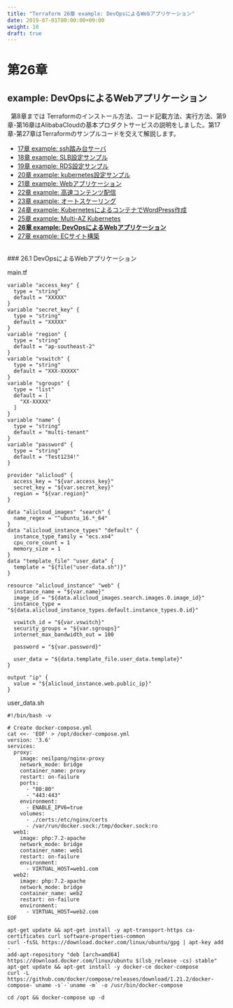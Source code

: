 ```yaml
---
title: "Terraform 26章 example: DevOpsによるWebアプリケーション"
date: 2019-07-01T00:00:00+09:00
weight: 10
draft: true
---
```

# 第26章
## example: DevOpsによるWebアプリケーション

&nbsp; 第8章までは Terraformのインストール方法、コード記載方法、実行方法、第9章-第16章はAlibabaCloudの基本プロダクトサービスの説明をしました。第17章-第27章はTerraformのサンプルコードを交えて解説します。

* [17章 example: ssh踏み台サーバ](docs/17/Bastion-Server.md)
* [18章 example: SLB設定サンプル](docs/18/SLB-Setting-Sample.md)
* [19章 example: RDS設定サンプル](docs/19/RDS-Setting-Sample.md)
* [20章 example: kubernetes設定サンプル](docs/20/Kubernetes-Setting-Sample.md)
* [21章 example: Webアプリケーション](docs/21/Web-Application.md)
* [22章 example: 高速コンテンツ配信](docs/22/Accelerated-Content-Delivery.md)
* [23章 example: オートスケーリング](docs/23/Auto-Scaling.md)
* [24章 example: KubernetesによるコンテナでWordPress作成](docs/24/Web-Application-on-Kubernetes.md)
* [25章 example: Multi-AZ Kubernetes](docs/25/Multi-AZ_kubernetes.md)
* **[26章 example: DevOpsによるWebアプリケーション](ddocs/26/DevOps-Web-Application.md)**
* [27章 example: ECサイト構築](docs/27/EC-Site-Sample.md)


<br>
### 26.1 DevOpsによるWebアプリケーション
&nbsp; 

main.tf
```
variable "access_key" {
  type = "string"
  default = "XXXXX"
}
variable "secret_key" {
  type = "string"
  default = "XXXXX"
}
variable "region" {
  type = "string"
  default = "ap-southeast-2"
}
variable "vswitch" {
  type = "string"
  default = "XXX-XXXXX"
}
variable "sgroups" {
  type = "list"
  default = [
    "XX-XXXXX"
  ]
}
variable "name" {
  type = "string"
  default = "multi-tenant"
}
variable "password" {
  type = "string"
  default = "Test1234!"
}

provider "alicloud" {
  access_key = "${var.access_key}"
  secret_key = "${var.secret_key}"
  region = "${var.region}"
}

data "alicloud_images" "search" {
  name_regex = "^ubuntu_16.*_64"
}
data "alicloud_instance_types" "default" {
  instance_type_family = "ecs.xn4"
  cpu_core_count = 1
  memory_size = 1
}
data "template_file" "user_data" {
  template = "${file("user-data.sh")}"
}

resource "alicloud_instance" "web" {
  instance_name = "${var.name}"
  image_id = "${data.alicloud_images.search.images.0.image_id}"
  instance_type = "${data.alicloud_instance_types.default.instance_types.0.id}"

  vswitch_id = "${var.vswitch}"
  security_groups = "${var.sgroups}"
  internet_max_bandwidth_out = 100

  password = "${var.password}"

  user_data = "${data.template_file.user_data.template}"
}

output "ip" {
  value = "${alicloud_instance.web.public_ip}"
}
```

user_data.sh
```
#!/bin/bash -v

# Create docker-compose.yml
cat <<- 'EOF' > /opt/docker-compose.yml
version: '3.6'
services:
  proxy:
    image: neilpang/nginx-proxy
    network_mode: bridge
    container_name: proxy
    restart: on-failure
    ports:
      - "80:80"
      - "443:443"
    environment:
      - ENABLE_IPV6=true
    volumes:
      - ./certs:/etc/nginx/certs
      - /var/run/docker.sock:/tmp/docker.sock:ro
  web1:
    image: php:7.2-apache
    network_mode: bridge
    container_name: web1
    restart: on-failure
    environment:
      - VIRTUAL_HOST=web1.com
  web2:
    image: php:7.2-apache
    network_mode: bridge
    container_name: web2
    restart: on-failure
    environment:
      - VIRTUAL_HOST=web2.com
EOF

apt-get update && apt-get install -y apt-transport-https ca-certificates curl software-properties-common
curl -fsSL https://download.docker.com/linux/ubuntu/gpg | apt-key add -
add-apt-repository "deb [arch=amd64] https://download.docker.com/linux/ubuntu $(lsb_release -cs) stable"
apt-get update && apt-get install -y docker-ce docker-compose
curl -L https://github.com/docker/compose/releases/download/1.21.2/docker-compose-`uname -s`-`uname -m` -o /usr/bin/docker-compose

cd /opt && docker-compose up -d
```

